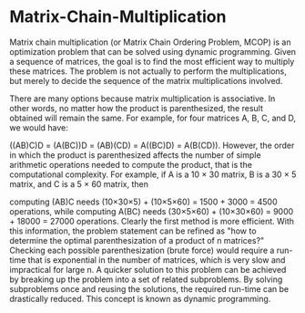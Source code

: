 # Matrix-Chain-Multiplication

Matrix chain multiplication (or Matrix Chain Ordering Problem, MCOP) is an optimization problem that can be solved using dynamic programming. Given a sequence of matrices, the goal is to find the most efficient way to multiply these matrices. The problem is not actually to perform the multiplications, but merely to decide the sequence of the matrix multiplications involved.

There are many options because matrix multiplication is associative. In other words, no matter how the product is parenthesized, the result obtained will remain the same. For example, for four matrices A, B, C, and D, we would have:

((AB)C)D = (A(BC))D = (AB)(CD) = A((BC)D) = A(B(CD)).
However, the order in which the product is parenthesized affects the number of simple arithmetic operations needed to compute the product, that is the computational complexity. For example, if A is a 10 × 30 matrix, B is a 30 × 5 matrix, and C is a 5 × 60 matrix, then

computing (AB)C needs (10×30×5) + (10×5×60) = 1500 + 3000 = 4500 operations, while
computing A(BC) needs (30×5×60) + (10×30×60) = 9000 + 18000 = 27000 operations.
Clearly the first method is more efficient. With this information, the problem statement can be refined as "how to determine the optimal parenthesization of a product of n matrices?" Checking each possible parenthesization (brute force) would require a run-time that is exponential in the number of matrices, which is very slow and impractical for large n. A quicker solution to this problem can be achieved by breaking up the problem into a set of related subproblems. By solving subproblems once and reusing the solutions, the required run-time can be drastically reduced. This concept is known as dynamic programming.
